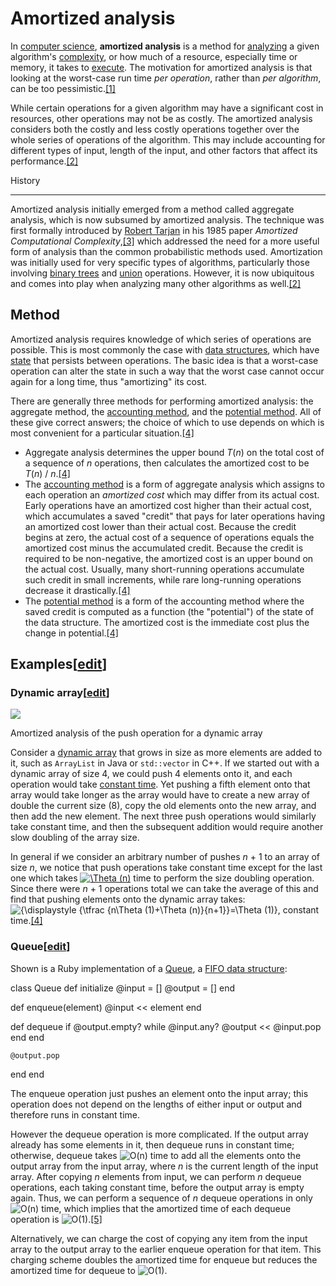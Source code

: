 # Amortized analysis 





In [computer science](chrome-extension://cjedbglnccaioiolemnfhjncicchinao/wiki/Computer_science "Computer science"), **amortized analysis** is a method for [analyzing](chrome-extension://cjedbglnccaioiolemnfhjncicchinao/wiki/Analysis_of_algorithms "Analysis of algorithms") a given algorithm's [complexity](chrome-extension://cjedbglnccaioiolemnfhjncicchinao/wiki/Computational_complexity_theory "Computational complexity theory"), or how much of a resource, especially time or memory, it takes to [execute](chrome-extension://cjedbglnccaioiolemnfhjncicchinao/wiki/Execution_(computing) "Execution (computing)"). The motivation for amortized analysis is that looking at the worst-case run time _per operation_, rather than _per algorithm_, can be too pessimistic.[\[1\]](#cite_note-CMU-1)

While certain operations for a given algorithm may have a significant cost in resources, other operations may not be as costly. The amortized analysis considers both the costly and less costly operations together over the whole series of operations of the algorithm. This may include accounting for different types of input, length of the input, and other factors that affect its performance.[\[2\]](#cite_note-fiebrink-2)

History

---------------------------------------------------------------------------------------------------------------------------------------------------------

Amortized analysis initially emerged from a method called aggregate analysis, which is now subsumed by amortized analysis. The technique was first formally introduced by [Robert Tarjan](chrome-extension://cjedbglnccaioiolemnfhjncicchinao/wiki/Robert_Tarjan "Robert Tarjan") in his 1985 paper _Amortized Computational Complexity_,[\[3\]](#cite_note-3) which addressed the need for a more useful form of analysis than the common probabilistic methods used. Amortization was initially used for very specific types of algorithms, particularly those involving [binary trees](chrome-extension://cjedbglnccaioiolemnfhjncicchinao/wiki/Binary_tree "Binary tree") and [union](chrome-extension://cjedbglnccaioiolemnfhjncicchinao/wiki/Union_(computer_science) "Union (computer science)") operations. However, it is now ubiquitous and comes into play when analyzing many other algorithms as well.[\[2\]](#cite_note-fiebrink-2)

Method
-------------------------------------------------------------------------------------------------------------------------------------------------------

Amortized analysis requires knowledge of which series of operations are possible. This is most commonly the case with [data structures](chrome-extension://cjedbglnccaioiolemnfhjncicchinao/wiki/Data_structure "Data structure"), which have [state](chrome-extension://cjedbglnccaioiolemnfhjncicchinao/wiki/State_(computer_science) "State (computer science)") that persists between operations. The basic idea is that a worst-case operation can alter the state in such a way that the worst case cannot occur again for a long time, thus "amortizing" its cost.

There are generally three methods for performing amortized analysis: the aggregate method, the [accounting method](chrome-extension://cjedbglnccaioiolemnfhjncicchinao/wiki/Accounting_method "Accounting method"), and the [potential method](chrome-extension://cjedbglnccaioiolemnfhjncicchinao/wiki/Potential_method "Potential method"). All of these give correct answers; the choice of which to use depends on which is most convenient for a particular situation.[\[4\]](#cite_note-Lecture_20-4)

*   Aggregate analysis determines the upper bound _T_(_n_) on the total cost of a sequence of _n_ operations, then calculates the amortized cost to be _T_(_n_) / _n_.[\[4\]](#cite_note-Lecture_20-4)
*   The [accounting method](chrome-extension://cjedbglnccaioiolemnfhjncicchinao/wiki/Accounting_method "Accounting method") is a form of aggregate analysis which assigns to each operation an _amortized cost_ which may differ from its actual cost. Early operations have an amortized cost higher than their actual cost, which accumulates a saved "credit" that pays for later operations having an amortized cost lower than their actual cost. Because the credit begins at zero, the actual cost of a sequence of operations equals the amortized cost minus the accumulated credit. Because the credit is required to be non-negative, the amortized cost is an upper bound on the actual cost. Usually, many short-running operations accumulate such credit in small increments, while rare long-running operations decrease it drastically.[\[4\]](#cite_note-Lecture_20-4)
*   The [potential method](chrome-extension://cjedbglnccaioiolemnfhjncicchinao/wiki/Potential_method "Potential method") is a form of the accounting method where the saved credit is computed as a function (the "potential") of the state of the data structure. The amortized cost is the immediate cost plus the change in potential.[\[4\]](#cite_note-Lecture_20-4)

Examples\[[edit](chrome-extension://cjedbglnccaioiolemnfhjncicchinao/w/index.php?title=Amortized_analysis&action=edit&section=3 "Edit section: Examples")\]
-----------------------------------------------------------------------------------------------------------------------------------------------------------

### Dynamic array\[[edit](chrome-extension://cjedbglnccaioiolemnfhjncicchinao/w/index.php?title=Amortized_analysis&action=edit&section=4 "Edit section: Dynamic array")\]

[![](chrome-extension://upload.wikimedia.org/wikipedia/commons/thumb/e/e5/AmortizedPush.png/270px-AmortizedPush.png)](chrome-extension://cjedbglnccaioiolemnfhjncicchinao/wiki/File:AmortizedPush.png)

Amortized analysis of the push operation for a dynamic array

Consider a [dynamic array](chrome-extension://cjedbglnccaioiolemnfhjncicchinao/wiki/Dynamic_array "Dynamic array") that grows in size as more elements are added to it, such as `ArrayList` in Java or `std::vector` in C++. If we started out with a dynamic array of size 4, we could push 4 elements onto it, and each operation would take [constant time](chrome-extension://cjedbglnccaioiolemnfhjncicchinao/wiki/Constant_time "Constant time"). Yet pushing a fifth element onto that array would take longer as the array would have to create a new array of double the current size (8), copy the old elements onto the new array, and then add the new element. The next three push operations would similarly take constant time, and then the subsequent addition would require another slow doubling of the array size.

In general if we consider an arbitrary number of pushes _n_ + 1 to an array of size _n_, we notice that push operations take constant time except for the last one which takes [![\Theta (n)](https://wikimedia.org/api/rest_v1/media/math/render/svg/a6351206e27071559aa4472579095994f650d76b)](chrome-extension://cjedbglnccaioiolemnfhjncicchinao/wiki/Big_O_notation "Big O notation") time to perform the size doubling operation. Since there were _n_ + 1 operations total we can take the average of this and find that pushing elements onto the dynamic array takes: ![{\displaystyle {\tfrac {n\Theta (1)+\Theta (n)}{n+1}}=\Theta (1)}](https://wikimedia.org/api/rest_v1/media/math/render/svg/0de3585f10f893e93e02356cf5dbc6a384a23b0f), constant time.[\[4\]](#cite_note-Lecture_20-4)

### Queue\[[edit](chrome-extension://cjedbglnccaioiolemnfhjncicchinao/w/index.php?title=Amortized_analysis&action=edit&section=5 "Edit section: Queue")\]

Shown is a Ruby implementation of a [Queue](chrome-extension://cjedbglnccaioiolemnfhjncicchinao/wiki/Queue_(abstract_data_type) "Queue (abstract data type)"), a [FIFO data structure](chrome-extension://cjedbglnccaioiolemnfhjncicchinao/wiki/FIFO_(computing_and_electronics) "FIFO (computing and electronics)"):

class Queue
  def initialize
    @input \= \[\]
    @output \= \[\]
  end

  def enqueue(element)
    @input << element
  end

  def dequeue
    if @output.empty?
      while @input.any?
        @output << @input.pop
      end
    end

    @output.pop
  end
end

The enqueue operation just pushes an element onto the input array; this operation does not depend on the lengths of either input or output and therefore runs in constant time.

However the dequeue operation is more complicated. If the output array already has some elements in it, then dequeue runs in constant time; otherwise, dequeue takes ![O(n)](https://wikimedia.org/api/rest_v1/media/math/render/svg/34109fe397fdcff370079185bfdb65826cb5565a) time to add all the elements onto the output array from the input array, where _n_ is the current length of the input array. After copying _n_ elements from input, we can perform _n_ dequeue operations, each taking constant time, before the output array is empty again. Thus, we can perform a sequence of _n_ dequeue operations in only ![O(n)](https://wikimedia.org/api/rest_v1/media/math/render/svg/34109fe397fdcff370079185bfdb65826cb5565a) time, which implies that the amortized time of each dequeue operation is ![O(1)](https://wikimedia.org/api/rest_v1/media/math/render/svg/e66384bc40452c5452f33563fe0e27e803b0cc21).[\[5\]](#cite_note-Grossman-5)

Alternatively, we can charge the cost of copying any item from the input array to the output array to the earlier enqueue operation for that item. This charging scheme doubles the amortized time for enqueue but reduces the amortized time for dequeue to ![O(1)](https://wikimedia.org/api/rest_v1/media/math/render/svg/e66384bc40452c5452f33563fe0e27e803b0cc21).

